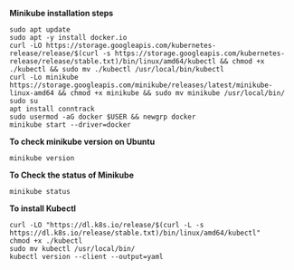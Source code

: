 **Minikube installation steps**
```
sudo apt update
sudo apt -y install docker.io
curl -LO https://storage.googleapis.com/kubernetes-release/release/$(curl -s https://storage.googleapis.com/kubernetes-release/release/stable.txt)/bin/linux/amd64/kubectl && chmod +x ./kubectl && sudo mv ./kubectl /usr/local/bin/kubectl
curl -Lo minikube https://storage.googleapis.com/minikube/releases/latest/minikube-linux-amd64 && chmod +x minikube && sudo mv minikube /usr/local/bin/
sudo su
apt install conntrack
sudo usermod -aG docker $USER && newgrp docker
minikube start --driver=docker
```
**To check minikube version on Ubuntu**
```
minikube version
```
**To Check the status of Minikube**
```
minikube status
```
**To install Kubectl**
```
curl -LO "https://dl.k8s.io/release/$(curl -L -s https://dl.k8s.io/release/stable.txt)/bin/linux/amd64/kubectl"
chmod +x ./kubectl
sudo mv kubectl /usr/local/bin/
kubectl version --client --output=yaml
```
